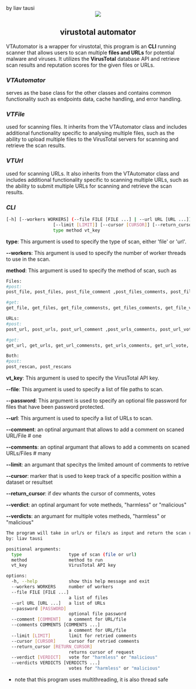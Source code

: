 <div align="left">by liav tausi</div>
<div align="center">
    <img src="https://user-images.githubusercontent.com/50721644/212086526-2fdd00bb-057d-44b5-afcf-9143c1dd78af.png">
    <h2 align="center">virustotal automator</h2>
</div>







VTAutomator is a wrapper for virustotal, this program is an **CLI** running scanner that allows users to scan multiple **files and URLs** for potential malware and viruses. It utilizes the **VirusTotal** database API and retrieve scan results and reputation scores for the given files or URLs.

### *VTAutomator* 
serves as the base class for the other classes and contains common functionality such as endpoints data, cache handling, and error handling.

### *VTFile*
used for scanning files. It inherits from the VTAutomator class and includes additional functionality specific to analysing multiple files, such as the ability to upload multiple files to the VirusTotal servers for scanning and retrieve the scan results.

### *VTUrl*
used for scanning URLs. It also inherits from the VTAutomator class and includes additional functionality specific to scanning multiple URLs, such as the ability to submit multiple URLs for scanning and retrieve the scan results.

### *CLI*
```bash
[-h] [--workers WORKERS] (--file FILE [FILE ...] | --url URL [URL ...]) [--password [PASSWORD]] [--comment [COMMENT]] [--comments COMMENTS [COMMENTS ...]]
                  [--limit [LIMIT]] [--cursor [CURSOR]] [--return_cursor [RETURN_CURSOR]] [--verdict [VERDICT]] [--verdicts VERDICTS [VERDICTS ...]]
                  type method vt_key
```


**type**:  This argument is used to specify the type of scan, either 'file' or 'url'.

**--workers**:  This argument is used to specify the number of worker threads to use in the scan.

**method**:  This argument is used to specify the method of scan, such as 

 ```python 
Files:
#post:
post_file, post_files, post_file_comment ,post_files_comments, post_file_vote, post_files_votes, post_get_file, post_get_files

#get:
get_file, get_files, get_file_commensts, get_files_comments, get_file_vote, get_files_votes

URLs:
#post:
post_url, post_urls, post_url_comment ,post_urls_comments, post_url_vote, post_urls_votes, post_get_url, post_get_urls

#get:
get_url, get_urls, get_url_commensts, get_urls_comments, get_url_vote, get_urs_votes

Both:
#post:
post_rescan, post_rescans
```

**vt_key**:  This argument is used to specify the VirusTotal API key.

**--file**:  This argument is used to specify a list of file paths to scan.

**--password**:  This argument is used to specify an optional file password for files that have been password protected.

**--url**:  This argument is used to specify a list of URLs to scan.

**--comment**: an optinal argumant that allows to add a comment on scaned URL/File # one

**--comments**: an optinal argumant that allows to add a comments on scaned URLs/Files # many

**--limit**: an argumant that specitys the limited amount of comments to retrive 

**--cursor**: marker that is used to keep track of a specific position within a dataset or resultset

**--return_cursor**: if dev whants the cursor of comments, votes

**--verdict**: an optinal argumant for vote metheds, "harmless" or "malicious"

**--verdicts**: an argumant for multiple votes metheds, "harmless" or "malicious"


```bash
The program will take in url/s or file/s as input and return the scan results from the VirusTotal database 
by: liav tausi

positional arguments:
  type                  type of scan (file or url)
  method                method to run
  vt_key                VirusTotal API key

options:
  -h, --help            show this help message and exit
  --workers WORKERS     number of workers
  --file FILE [FILE ...]
                        a list of files
  --url URL [URL ...]   a list of URLs
  --password [PASSWORD]
                        optional file password
  --comment [COMMENT]   a comment for URL/file
  --comments COMMENTS [COMMENTS ...]
                        a comment for URL/file
  --limit [LIMIT]       limit for retried comments
  --cursor [CURSOR]     cursor for retried comments
  --return_cursor [RETURN_CURSOR]
                        returns cursor of request
  --verdict [VERDICT]   vote for "harmless" or "malicious"
  --verdicts VERDICTS [VERDICTS ...]
                        votes for "harmless" or "malicious"

  ```

* note that this program uses multithreading, it is also thread safe

